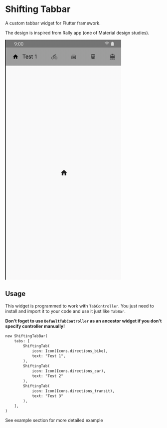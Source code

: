 # Shifting Tabbar

A custom tabbar widget for Flutter framework. 

The design is inspired from Rally app (one of Material design studies).

![](preview.gif)

## Usage

This widget is programmed to work with `TabController`. 
You just need to install and import it to your code and use it just like `TabBar`.

**Don't foget to use `DefaultTabController` as an ancestor widget if you don't specify controller manually!**

```
new ShiftingTabBar(
    tabs: [
        ShiftingTab(
            icon: Icon(Icons.directions_bike),
            text: "Test 1",
        ),
        ShiftingTab(
            icon: Icon(Icons.directions_car),
            text: "Test 2"
        ),
        ShiftingTab(
            icon: Icon(Icons.directions_transit),
            text: "Test 3"
        ),
    ],
)
```

See example section for more detailed example
